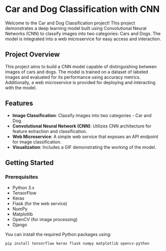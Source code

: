 # Car and Dog Classification with CNN

Welcome to the Car and Dog Classification project! This project demonstrates a deep learning model built using Convolutional Neural Networks (CNN) to classify images into two categories: Cars and Dogs. The model is integrated into a web microservice for easy access and interaction.

## Project Overview

This project aims to build a CNN model capable of distinguishing between images of cars and dogs. The model is trained on a dataset of labeled images and evaluated for its performance using accuracy metrics. Additionally, a web microservice is provided for deploying and interacting with the model.

## Features

- **Image Classification**: Classify images into two categories - Car and Dog.
- **Convolutional Neural Network (CNN)**: Utilizes CNN architecture for feature extraction and classification.
- **Web Microservice**: A simple web service that exposes an API endpoint for image classification.
- **Visualization**: Includes a GIF demonstrating the working of the model.

## Getting Started

### Prerequisites

- Python 3.x
- TensorFlow
- Keras
- Flask (for the web service)
- NumPy
- Matplotlib
- OpenCV (for image processing)
- Django

You can install the required Python packages using:

```bash
pip install tensorflow keras flask numpy matplotlib opencv-python
